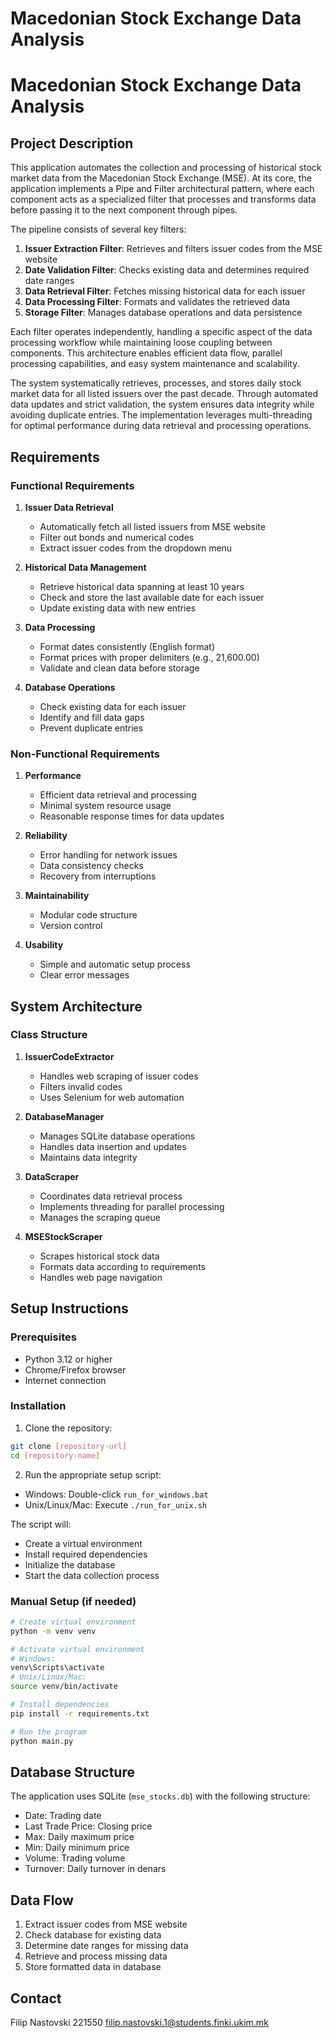 # Macedonian Stock Exchange Data Analysis

# Macedonian Stock Exchange Data Analysis

## Project Description
This application automates the collection and processing of historical stock market data from the Macedonian Stock Exchange (MSE). At its core, the application implements a Pipe and Filter architectural pattern, where each component acts as a specialized filter that processes and transforms data before passing it to the next component through pipes.

The pipeline consists of several key filters:
1. **Issuer Extraction Filter**: Retrieves and filters issuer codes from the MSE website
2. **Date Validation Filter**: Checks existing data and determines required date ranges
3. **Data Retrieval Filter**: Fetches missing historical data for each issuer
4. **Data Processing Filter**: Formats and validates the retrieved data
5. **Storage Filter**: Manages database operations and data persistence

Each filter operates independently, handling a specific aspect of the data processing workflow while maintaining loose coupling between components. This architecture enables efficient data flow, parallel processing capabilities, and easy system maintenance and scalability.

The system systematically retrieves, processes, and stores daily stock market data for all listed issuers over the past decade. Through automated data updates and strict validation, the system ensures data integrity while avoiding duplicate entries. The implementation leverages multi-threading for optimal performance during data retrieval and processing operations.

## Requirements

### Functional Requirements
1. **Issuer Data Retrieval**
   - Automatically fetch all listed issuers from MSE website
   - Filter out bonds and numerical codes
   - Extract issuer codes from the dropdown menu

2. **Historical Data Management**
   - Retrieve historical data spanning at least 10 years
   - Check and store the last available date for each issuer
   - Update existing data with new entries

3. **Data Processing**
   - Format dates consistently (English format)
   - Format prices with proper delimiters (e.g., 21,600.00)
   - Validate and clean data before storage

4. **Database Operations**
   - Check existing data for each issuer
   - Identify and fill data gaps
   - Prevent duplicate entries

### Non-Functional Requirements
1. **Performance**
   - Efficient data retrieval and processing
   - Minimal system resource usage
   - Reasonable response times for data updates

2. **Reliability**
   - Error handling for network issues
   - Data consistency checks
   - Recovery from interruptions

3. **Maintainability**
   - Modular code structure
   - Version control

4. **Usability**
   - Simple and automatic setup process
   - Clear error messages

## System Architecture

### Class Structure
1. **IssuerCodeExtractor**
   - Handles web scraping of issuer codes
   - Filters invalid codes
   - Uses Selenium for web automation

2. **DatabaseManager**
   - Manages SQLite database operations
   - Handles data insertion and updates
   - Maintains data integrity

3. **DataScraper**
   - Coordinates data retrieval process
   - Implements threading for parallel processing
   - Manages the scraping queue

4. **MSEStockScraper**
   - Scrapes historical stock data
   - Formats data according to requirements
   - Handles web page navigation

## Setup Instructions

### Prerequisites
- Python 3.12 or higher
- Chrome/Firefox browser
- Internet connection

### Installation
1. Clone the repository:
```bash
git clone [repository-url]
cd [repository-name]
```

2. Run the appropriate setup script:
- Windows: Double-click `run_for_windows.bat`
- Unix/Linux/Mac: Execute `./run_for_unix.sh`

The script will:
- Create a virtual environment
- Install required dependencies
- Initialize the database
- Start the data collection process

### Manual Setup (if needed)
```bash
# Create virtual environment
python -m venv venv

# Activate virtual environment
# Windows:
venv\Scripts\activate
# Unix/Linux/Mac:
source venv/bin/activate

# Install dependencies
pip install -r requirements.txt

# Run the program
python main.py
```

## Database Structure
The application uses SQLite (`mse_stocks.db`) with the following structure:
- Date: Trading date
- Last Trade Price: Closing price
- Max: Daily maximum price
- Min: Daily minimum price
- Volume: Trading volume
- Turnover: Daily turnover in denars


## Data Flow
1. Extract issuer codes from MSE website
2. Check database for existing data
3. Determine date ranges for missing data
4. Retrieve and process missing data
5. Store formatted data in database


## Contact
Filip Nastovski 221550
filip.nastovski.1@students.finki.ukim.mk
